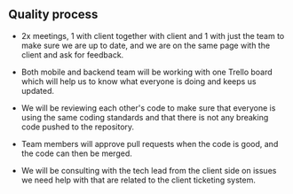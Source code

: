 ## Quality process
- 2x meetings, 1 with client together with client and 1 with just the team to make sure we are up to date, and we are on the same page with the client and ask for feedback. 

- Both mobile and backend team will be working with one Trello board which will help us to know what everyone is doing and keeps us updated.  

- We will be reviewing each other's code to make sure that everyone is using the same coding standards and that there is not any breaking code pushed to the repository. 

- Team members will approve pull requests when the code is good, and the code can then be merged. 

- We will be consulting with the tech lead from the client side on issues we need help with that are related to the client ticketing system. 